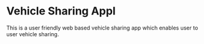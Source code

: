 # Vehicle Sharing Appl
This is a user friendly web based vehicle sharing app which enables user to user vehicle sharing.